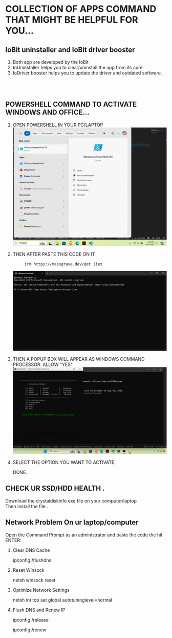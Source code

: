 # COLLECTION OF APPS COMMAND THAT MIGHT BE HELPFUL FOR YOU...

## IoBit uninstaller and IoBit driver booster

1. Both app are developed by the IoBit 
2. IoUninstaller helps you to clear/uninstall the app from its core.
3. IoDriver booster helps you to update the driver and outdated software.
<br>
<br>

## POWERSHELL COMMAND TO ACTIVATE WINDOWS AND OFFICE...

1. OPEN POWERSHELL IN YOUR PC/LAPTOP 
 ![step1](./ACTIVATOR/step1.png)

2. THEN AFTER PASTE THIS CODE ON IT     

    
            irm https://massgrave.dev/get |iex
    
    
    ![step2](./ACTIVATOR/STEP2.png)


1. THEN A POPUP BOX WILL APPEAR AS WINDOWS COMMAND PROCESSOR. ALLOW "YES"
 ![step3](./ACTIVATOR/setp3.png)


4. SELECT THE OPTION YOU WANT TO ACTIVATE.

    DONE.

## CHECK UR SSD/HDD HEALTH .

Download the crystaldiskinfo exe file on your computer/laptop<br>
Then install the file .

## Network Problem On ur laptop/computer

Open the Command Prompt as an administrator and paste the code the hit ENTER:
 
 1. Clear DNS Cache
    
    ipconfig /flushdns

2. Reset Winsock
    
    netsh winsock reset

3. Optimize Network Settings    
    
    netsh int tcp set global autotuninglevel=normal

4. Flush DNS and Renew IP

    ipconfig /release

    ipconfig /renew        

